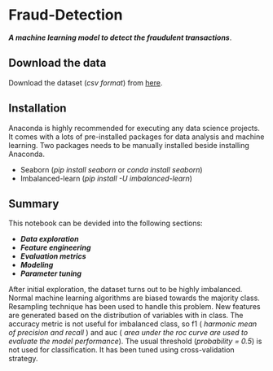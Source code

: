 # Fraud-Detection
**_A machine learning model to detect the fraudulent transactions_**.

## Download the data ##
Download the dataset (_csv format_) from [here](https://www.kaggle.com/mlg-ulb/creditcardfraud/data).

## Installation ##
Anaconda is highly recommended for executing any data science projects. It comes with a lots of pre-installed packages for data analysis and machine learning. Two packages needs to be manually installed beside installing Anaconda.

* Seaborn (_pip install seaborn_ or _conda install seaborn_)
* Imbalanced-learn (_pip install -U imbalanced-learn_)

## Summary ##
This notebook can be devided into the following sections:
* **_Data exploration_**
* **_Feature engineering_**
* **_Evaluation metrics_**
* **_Modeling_**
* **_Parameter tuning_**

After initial exploration, the dataset turns out to be highly imbalanced. Normal machine learning algorithms are biased 
towards the majority class. Resampling technique has been used to handle this problem. New features are generated based on the distribution of variables with in class. The accuracy metric is not useful for imbalanced class, so f1 ( _harmonic mean of precision and recall_ ) and auc ( _area under the roc curve are used to evaluate the model performance_). The usual threshold (_probability = 0.5_) is not used for classification. It has been tuned using cross-validation strategy.





